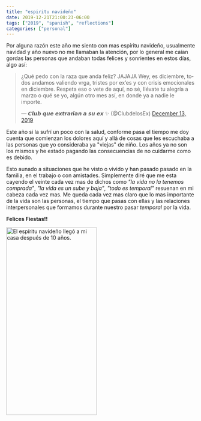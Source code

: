 ```yaml
---
title: "espiritu navideño"
date: 2019-12-21T21:00:23-06:00
tags: ["2019", "spanish", "reflections"]
categories: ["personal"]
---
```


Por alguna razón este año me siento con mas espíritu navideño, usualmente navidad y año nuevo no me llamaban la atención, por lo general me caían gordas las personas que andaban todas felices y sonrientes en estos días, algo así:

<blockquote class="twitter-tweet"><p lang="es" dir="ltr">¿Qué pedo con la raza que anda feliz? JAJAJA Wey, es diciembre, todos andamos valiendo vrga, tristes por ex’es y con crisis emocionales en diciembre. Respeta eso o vete de aquí, no sé, llévate tu alegría a marzo o qué se yo, algún otro mes así, en donde ya a nadie le importe.</p>&mdash; 𝘾𝙡𝙪𝙗 𝙦𝙪𝙚 𝙚𝙭𝙩𝙧𝙖𝙣̃𝙖𝙣 𝙖 𝙨𝙪 𝙚𝙭 ✨ (@ClubdelosEx) <a href="https://twitter.com/ClubdelosEx/status/1205577202223456257?ref_src=twsrc%5Etfw">December 13, 2019</a></blockquote>

Este año si la sufrí un poco con la salud, conforme pasa el tiempo me doy cuenta que comienzan los dolores aquí y allá de cosas que les escuchaba a las personas que yo consideraba ya "viejas" de niño. Los años ya no son los mismos y he estado pagando las consecuencias de no cuidarme como es debido.

Esto aunado a situaciones que he visto o vivido y han pasado pasado en la familia, en el trabajo o con amistades. Simplemente diré que me esta cayendo el veinte cada vez mas de dichos como _"la vida no la tenemos comprada"_, _"la vida es un sube y baja"_, _"todo es temporal"_ resuenan en mi cabeza cada vez mas. Me queda cada vez mas claro que lo mas importante de la vida son las personas, el tiempo que pasas con ellas y las relaciones interpersonales que formamos durante nuestro pasar _temporal_ por la vida.

**Felices Fiestas!!**

<a data-flickr-embed="true" href="https://www.flickr.com/photos/p4tux/49255887528/in/dateposted-public/" title="El espíritu navideño llegó a mi casa después de 10 años."><img src="https://live.staticflickr.com/65535/49255887528_8dd1d9f0cc.jpg" width="241" height="500" alt="El espíritu navideño llegó a mi casa después de 10 años."></a><script async src="//embedr.flickr.com/assets/client-code.js" charset="utf-8"></script>

